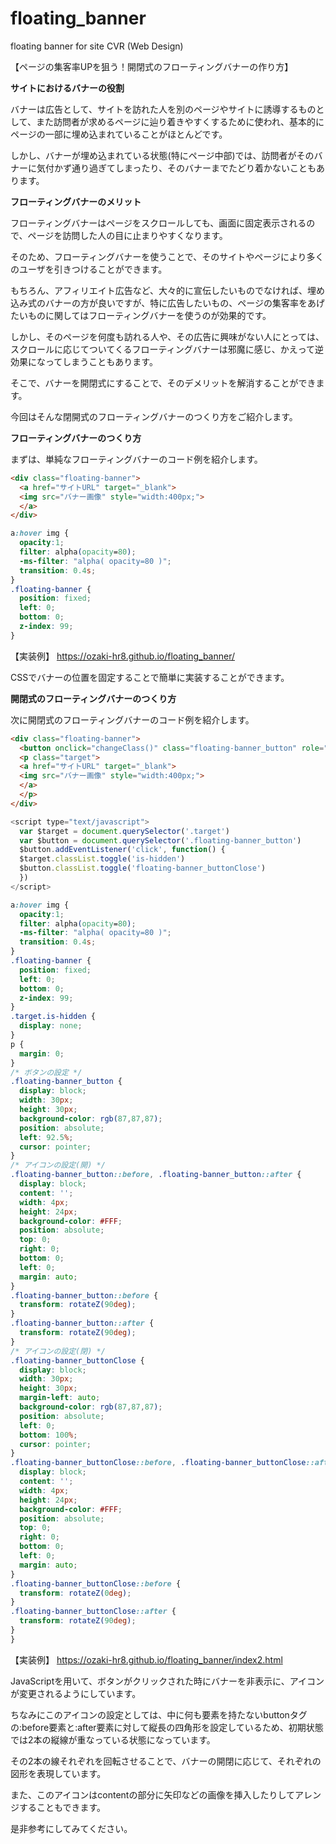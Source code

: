 # floating_banner
floating banner for site CVR (Web Design)

【ページの集客率UPを狙う！開閉式のフローティングバナーの作り方】

<!-- START doctoc -->
<!-- END doctoc -->

<b>サイトにおけるバナーの役割</b>

バナーは広告として、サイトを訪れた人を別のページやサイトに誘導するものとして、また訪問者が求めるページに辿り着きやすくするために使われ、基本的にページの一部に埋め込まれていることがほとんどです。

しかし、バナーが埋め込まれている状態(特にページ中部)では、訪問者がそのバナーに気付かず通り過ぎてしまったり、そのバナーまでたどり着かないこともあります。

<b>フローティングバナーのメリット</b>

フローティングバナーはページをスクロールしても、画面に固定表示されるので、ページを訪問した人の目に止まりやすくなります。

そのため、フローティングバナーを使うことで、そのサイトやページにより多くのユーザを引きつけることができます。

もちろん、アフィリエイト広告など、大々的に宣伝したいものでなければ、埋め込み式のバナーの方が良いですが、特に広告したいもの、ページの集客率をあげたいものに関してはフローティングバナーを使うのが効果的です。

しかし、そのページを何度も訪れる人や、その広告に興味がない人にとっては、スクロールに応じてついてくるフローティングバナーは邪魔に感じ、かえって逆効果になってしまうこともあります。

そこで、バナーを開閉式にすることで、そのデメリットを解消することができます。

今回はそんな閉開式のフローティングバナーのつくり方をご紹介します。

<b>フローティングバナーのつくり方</b>

まずは、単純なフローティングバナーのコード例を紹介します。

```html
<div class="floating-banner">
  <a href="サイトURL" target="_blank">
  <img src="バナー画像" style="width:400px;">
  </a>
</div>
```
```css
a:hover img {
  opacity:1;
  filter: alpha(opacity=80);
  -ms-filter: "alpha( opacity=80 )";
  transition: 0.4s;
}
.floating-banner {
  position: fixed;
  left: 0;
  bottom: 0;
  z-index: 99;
}
```

【実装例】
https://ozaki-hr8.github.io/floating_banner/

CSSでバナーの位置を固定することで簡単に実装することができます。

<b>開閉式のフローティングバナーのつくり方</b>

次に開閉式のフローティングバナーのコード例を紹介します。

```html
<div class="floating-banner">
  <button onclick="changeClass()" class="floating-banner_button" role="button"></button>
  <p class="target">
  <a href="サイトURL" target="_blank">
  <img src="バナー画像" style="width:400px;">
  </a>
  </p>
</div>
```
```js
<script type="text/javascript">
  var $target = document.querySelector('.target')
  var $button = document.querySelector('.floating-banner_button')
  $button.addEventListener('click', function() {
  $target.classList.toggle('is-hidden')
  $button.classList.toggle('floating-banner_buttonClose')
  })
</script>
```
```css
a:hover img {
  opacity:1;
  filter: alpha(opacity=80);
  -ms-filter: "alpha( opacity=80 )";
  transition: 0.4s;
}
.floating-banner {
  position: fixed;
  left: 0;
  bottom: 0;
  z-index: 99;
}
.target.is-hidden {
  display: none;
}
p {
  margin: 0;
}
/* ボタンの設定 */
.floating-banner_button {
  display: block;
  width: 30px;
  height: 30px;
  background-color: rgb(87,87,87);
  position: absolute;
  left: 92.5%;
  cursor: pointer;
}
/* アイコンの設定(開) */
.floating-banner_button::before, .floating-banner_button::after {
  display: block;
  content: '';
  width: 4px;
  height: 24px;
  background-color: #FFF;
  position: absolute;
  top: 0;
  right: 0;
  bottom: 0;
  left: 0;
  margin: auto;
}
.floating-banner_button::before {
  transform: rotateZ(90deg);
}
.floating-banner_button::after {
  transform: rotateZ(90deg);
}
/* アイコンの設定(閉) */
.floating-banner_buttonClose {
  display: block;
  width: 30px;
  height: 30px;
  margin-left: auto;
  background-color: rgb(87,87,87);
  position: absolute;
  left: 0;
  bottom: 100%;
  cursor: pointer;
}
.floating-banner_buttonClose::before, .floating-banner_buttonClose::after {
  display: block;
  content: '';
  width: 4px;
  height: 24px;
  background-color: #FFF;
  position: absolute;
  top: 0;
  right: 0;
  bottom: 0;
  left: 0;
  margin: auto;
}
.floating-banner_buttonClose::before {
  transform: rotateZ(0deg);
}
.floating-banner_buttonClose::after {
  transform: rotateZ(90deg);
}
}
```

【実装例】
https://ozaki-hr8.github.io/floating_banner/index2.html

JavaScriptを用いて、ボタンがクリックされた時にバナーを非表示に、アイコンが変更されるようにしています。

ちなみにこのアイコンの設定としては、中に何も要素を持たないbuttonタグの:before要素と:after要素に対して縦長の四角形を設定しているため、初期状態では2本の縦線が重なっている状態になっています。

その2本の線それぞれを回転させることで、バナーの開閉に応じて、それぞれの図形を表現しています。

また、このアイコンはcontentの部分に矢印などの画像を挿入したりしてアレンジすることもできます。

是非参考にしてみてください。
